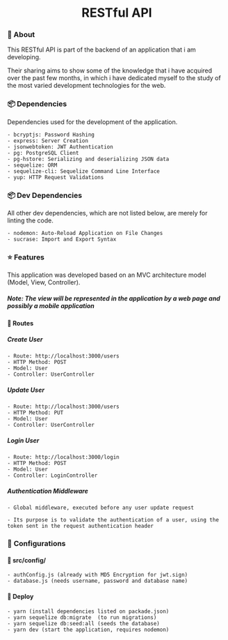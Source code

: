 # <center> RESTful API </center>


### :page_facing_up: About

This RESTful API is part of the backend of an application that i am developing.

Their sharing aims to show some of the knowledge that i have acquired over the past few months, in which i have dedicated myself to the study of the most varied development technologies for the web.

### :package: Dependencies

Dependencies used for the development of the application.

    - bcryptjs: Password Hashing
    - express: Server Creation
    - jsonwebtoken: JWT Authentication
    - pg: PostgreSQL Client 
    - pg-hstore: Serializing and deserializing JSON data
    - sequelize: ORM
    - sequelize-cli: Sequelize Command Line Interface
    - yup: HTTP Request Validations

### :package: Dev Dependencies

All other dev dependencies, which are not listed below, are merely for linting the code.

    - nodemon: Auto-Reload Application on File Changes
    - sucrase: Import and Export Syntax

### :star: **Features**
This application was developed based on an MVC architecture model (Model, View, Controller).

##### Note: The view will be represented in the application by a web page and possibly a mobile application


#### :twisted_rightwards_arrows: **Routes**

##### **Create User**
    
    - Route: http://localhost:3000/users
    - HTTP Method: POST
    - Model: User
    - Controller: UserController


##### **Update User**
    
    - Route: http://localhost:3000/users
    - HTTP Method: PUT
    - Model: User
    - Controller: UserController


##### **Login User**
    
    - Route: http://localhost:3000/login
    - HTTP Method: POST
    - Model: User
    - Controller: LoginController

##### **Authentication Middleware**

    - Global middleware, executed before any user update request
    
    - Its purpose is to validate the authentication of a user, using the token sent in the request authentication header

### :wrench: **Configurations**

#### :file_folder: src/config/

    - authConfig.js (already with MD5 Encryption for jwt.sign)
    - database.js (needs username, password and database name)

#### :dvd: Deploy

    - yarn (install dependencies listed on packade.json)
    - yarn sequelize db:migrate  (to run migrations)     
    - yarn sequelize db:seed:all (seeds the database)
    - yarn dev (start the application, requires nodemon)
